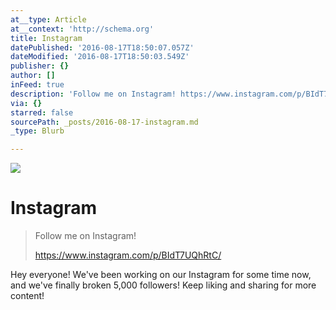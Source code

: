 ```yaml
---
at__type: Article
at__context: 'http://schema.org'
title: Instagram
datePublished: '2016-08-17T18:50:07.057Z'
dateModified: '2016-08-17T18:50:03.549Z'
publisher: {}
author: []
inFeed: true
description: 'Follow me on Instagram! https://www.instagram.com/p/BIdT7UQhRtC/'
via: {}
starred: false
sourcePath: _posts/2016-08-17-instagram.md
_type: Blurb

---
```

![](https://the-grid-user-content.s3-us-west-2.amazonaws.com/e2af3843-6cc5-499d-a9f6-70d7e3c1ef84.png)

# Instagram

> Follow me on Instagram!
> 
> https://www.instagram.com/p/BIdT7UQhRtC/

Hey everyone! We've been working on our Instagram for some time now, and we've finally broken 5,000 followers! Keep liking and sharing for more content!